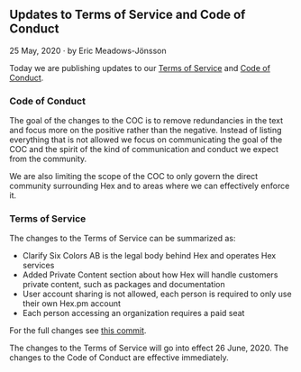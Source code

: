 ## Updates to Terms of Service and Code of Conduct

<div class="subtitle"><time datetime="2020-05-25T00:00:00Z">25 May, 2020</time> · by Eric Meadows-Jönsson</div>

Today we are publishing updates to our [Terms of Service](/policies/termsofservice) and [Code of Conduct](/policies/codeofconduct).

### Code of Conduct

The goal of the changes to the COC is to remove redundancies in the text and focus more on the positive rather than the negative. Instead of listing everything that is not allowed we focus on communicating the goal of the COC and the spirit of the kind of communication and conduct we expect from the community.

We are also limiting the scope of the COC to only govern the direct community surrounding Hex and to areas where we can effectively enforce it.

### Terms of Service

The changes to the Terms of Service can be summarized as:

  * Clarify Six Colors AB is the legal body behind Hex and operates Hex services
  * Added Private Content section about how Hex will handle customers private content, such as packages and documentation
  * User account sharing is not allowed, each person is required to only use their own Hex.pm account
  * Each person accessing an organization requires a paid seat

For the full changes see [this commit](https://github.com/hexpm/hexpm/commit/cb2d06a2b1da14471f3415106c9ea19875790f34).

The changes to the Terms of Service will go into effect 26 June, 2020. The changes to the Code of Conduct are effective immediately.

